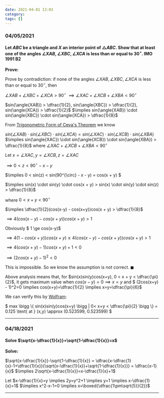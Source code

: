 ```yaml
---
date: 2021-04-01 13:03
category:
tags: []
---
```


### 04/05/2021

#### Let $ABC$ be a triangle and $X$ an interior point of $\triangle{ABC}$. Show that at least one of the angles $\angle{XAB}, \angle{XBC}, \angle{XCA}$ is less than or equal to $30^{\circ}$. **IMO 1991 B2**

**Prove:**

Prove by contradiction: if none of the angles $\angle{XAB}, \angle{XBC}, \angle{XCA}$ is less than or equal to $30^{\circ}$, then

$\angle{XAB} + \angle{XBC} + \angle{XCA} > 90^{\circ}$
$\implies \angle{XAC} + \angle{XCB} + \angle{XBA} < 90^{\circ}$

$sin(\angle{XAB}) > \dfrac{1}{2}, sin(\angle{XBC}) > \dfrac{1}{2}, sin(\angle{XCA}) > \dfrac{1}{2}$
$\implies sin(\angle{XAB}) \cdot sin(\angle{XBC}) \cdot sin(\angle{XCA}) > \dfrac{1}{8}$

From [Trigonometric Form of Ceva's Theorem](https://www.cut-the-knot.org/triangle/TrigCeva.shtml) we know

$sin(\angle{XAB}) \cdot sin(\angle{XBC}) \cdot sin(\angle{XCA}) = sin(\angle{XAC}) \cdot sin(\angle{XCB}) \cdot sin(\angle{XBA})$
$\implies sin(\angle{XAC}) \cdot sin(\angle{XCB}) \cdot sin(\angle{XBA}) > \dfrac{1}{8}$
where $\angle{XAC} + \angle{XCB} + \angle{XBA} < 90^{\circ}$

Let $x=\angle{XAC}, y=\angle{XCB}, z=\angle{XAC}$

$\implies 0 < z < 90^{\circ} - x - y$

$\implies 0 < sin(z) < sin(90^{\circ} - x - y) = cos(x + y) $

$\implies sin(x) \cdot sin(y) \cdot cos(x + y) > sin(x) \cdot sin(y) \cdot sin(z) > \dfrac{1}{8}$

where $0 < x + y < 90^{\circ}$

$\implies \dfrac{1}{2}(cos(x-y) - cos(x+y))cos(x + y) > \dfrac{1}{8}$

$\implies 4(cos(x-y) - cos(x+y))cos(x + y) > 1$

Obviously $ 1 \ge cos(x-y)$

$\implies 4(1 - cos(x + y))cos(x + y) \ge 4(cos(x - y)-cos(x+y))cos(x + y) > 1$

$\implies 4(cos(x + y) - 1)cos(x + y) +1 < 0$

$\implies (2cos(x+ y)-1)^2 < 0$

This is impossible. So we know the assumption is not correct. $\blacksquare$

Above analysis means that, for $sin(x)sin(y)cos(x+y), 0 < x + y < \dfrac{\pi}{2}$, it gets maximum value when $cos(x-y)=0 \implies x=y$ and $ (2cos(x+y) - 1)^2=0 \implies cos(x+y)=\dfrac{1}{2} \implies x=y=\dfrac{\pi}{6}$

We can verify this by [Wolfram](https://www.wolframalpha.com/input/?i=findmaximum%5Bsin%28x%29*sin%28y%29*cos%28x%2By%29%2C+0%3Cx%2By%3Cpi%2F2%5D):

$ max \bigg \\{ sin(x)sin(y)cos(x+y) \bigg \| 0< x+y < \dfrac{\pi}{2} \bigg \\} = 0.125 \text{ at } (x,y) \approx (0.523599, 0.523599) $

---

### 04/18/2021

#### Solve $\sqrt{x-\dfrac{1}{x}}+\sqrt{1-\dfrac{1}{x}}=x$

**Solve:**

$\sqrt{x-\dfrac{1}{x}}-\sqrt{1-\dfrac{1}{x}} = \dfrac{x-\dfrac{1}{x}-1+\dfrac{1}{x}}{\sqrt{x-\dfrac{1}{x}}+\sqrt{1-\dfrac{1}{x}}} = \dfrac{x-1}{x}$
$\implies 2\sqrt{x-\dfrac{1}{x}}=x-\dfrac{1}{x}+1$

Let $x-\dfrac{1}{x}=y \implies 2y=y^2+1 \implies y=1 \implies x-\dfrac{1}{x}=1$
$\implies x^2-x-1=0 \implies x=\boxed{\dfrac{1\pm\sqrt{5}}{2}}$

---
